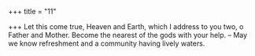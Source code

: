 +++
title = "11"

+++
Let this come true, Heaven and Earth, which I address to you two, o  Father and Mother.
Become the nearest of the gods with your help. – May we know
refreshment and a community having lively waters.